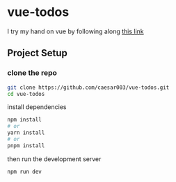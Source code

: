 # vue-todos

I try my hand on vue by following along [this link](https://www.youtube.com/watch?v=KTFH4P8unUQ&t=6390s)

## Project Setup
### clone the repo
```sh
git clone https://github.com/caesar003/vue-todos.git
cd vue-todos
```

install dependencies
```sh
npm install
# or
yarn install
# or
pnpm install
```

then run the development server

```sh
npm run dev
```

